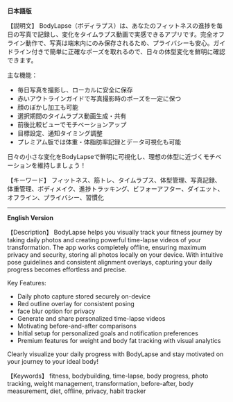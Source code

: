 **日本語版**

【説明文】
BodyLapse（ボディラプス）は、あなたのフィットネスの進捗を毎日の写真で記録し、変化をタイムラプス動画で実感できるアプリです。完全オフライン動作で、写真は端末内にのみ保存されるため、プライバシーも安心。ガイドライン付きで簡単に正確なポーズを取れるので、日々の体型変化を鮮明に確認できます。

主な機能：
- 毎日写真を撮影し、ローカルに安全に保存
- 赤いアウトラインガイドで写真撮影時のポーズを一定に保つ
- 顔のぼかし加工も可能
- 選択期間のタイムラプス動画生成・共有
- 前後比較ビューでモチベーションアップ
- 目標設定、通知タイミング調整
- プレミアム版では体重・体脂肪率記録とデータ可視化も可能

日々の小さな変化をBodyLapseで鮮明に可視化し、理想の体型に近づくモチベーションを維持しましょう！

【キーワード】
フィットネス、筋トレ、タイムラプス、体型管理、写真記録、体重管理、ボディメイク、進捗トラッキング、ビフォーアフター、ダイエット、オフライン、プライバシー、習慣化

---

**English Version**

【Description】
BodyLapse helps you visually track your fitness journey by taking daily photos and creating powerful time-lapse videos of your transformation. The app works completely offline, ensuring maximum privacy and security, storing all photos locally on your device. With intuitive pose guidelines and consistent alignment overlays, capturing your daily progress becomes effortless and precise.

Key Features:
- Daily photo capture stored securely on-device
- Red outline overlay for consistent posing
- face blur option for privacy
- Generate and share personalized time-lapse videos
- Motivating before-and-after comparisons
- Initial setup for personalized goals and notification preferences
- Premium features for weight and body fat tracking with visual analytics

Clearly visualize your daily progress with BodyLapse and stay motivated on your journey to your ideal body!

【Keywords】
fitness, bodybuilding, time-lapse, body progress, photo tracking, weight management, transformation, before-after, body measurement, diet, offline, privacy, habit tracker


